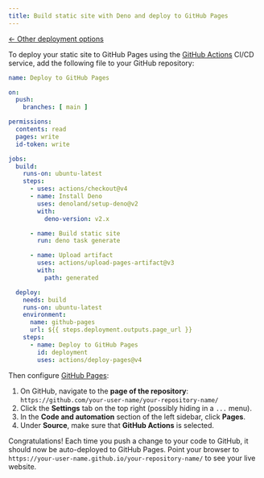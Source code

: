 ```yaml
---
title: Build static site with Deno and deploy to GitHub Pages
---
```


[← Other deployment options](/guide/deploy/#deploy-static-site-with-ci%2Fcd)

To deploy your static site to GitHub Pages using the [GitHub Actions](https://docs.github.com/en/actions) CI/CD service, add the following file to your GitHub repository:

```yaml title=.github/workflows/deploy.yml
name: Deploy to GitHub Pages

on:
  push:
    branches: [ main ]

permissions:
  contents: read
  pages: write
  id-token: write

jobs:
  build:
    runs-on: ubuntu-latest
    steps:
      - uses: actions/checkout@v4
      - name: Install Deno
        uses: denoland/setup-deno@v2
        with:
          deno-version: v2.x

      - name: Build static site
        run: deno task generate

      - name: Upload artifact
        uses: actions/upload-pages-artifact@v3
        with:
          path: generated

  deploy:
    needs: build
    runs-on: ubuntu-latest
    environment:
      name: github-pages
      url: ${{ steps.deployment.outputs.page_url }}
    steps:
      - name: Deploy to GitHub Pages
        id: deployment
        uses: actions/deploy-pages@v4
```

Then configure [GitHub Pages](https://docs.github.com/en/pages/getting-started-with-github-pages/configuring-a-publishing-source-for-your-github-pages-site#publishing-with-a-custom-github-actions-workflow):

1. On GitHub, navigate to the **page of the repository**: `https://github.com/your-user-name/your-repository-name/`
2. Click the **Settings** tab on the top right (possibly hiding in a `...` menu).
3. In the **Code and automation** section of the left sidebar, click **Pages**.
4. Under **Source**, make sure that **GitHub Actions** is selected.

Congratulations! Each time you push a change to your code to GitHub, it should now be auto-deployed to GitHub Pages. Point your browser to `https://your-user-name.github.io/your-repository-name/` to see your live website.
